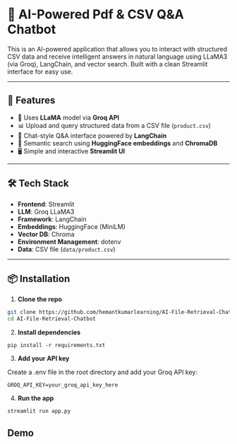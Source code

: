 # 🤖 AI-Powered Pdf & CSV Q&A Chatbot

This is an AI-powered application that allows you to interact with structured CSV data and receive intelligent answers in natural language using LLaMA3 (via Groq), LangChain, and vector search. Built with a clean Streamlit interface for easy use.

---

## 🚀 Features

- 🧠 Uses **LLaMA** model via **Groq API**
- 📊 Upload and query structured data from a CSV file (`product.csv`)
- 💬 Chat-style Q&A interface powered by **LangChain**
- 🔎 Semantic search using **HuggingFace embeddings** and **ChromaDB**
- 🖥️ Simple and interactive **Streamlit UI**

---

## 🛠️ Tech Stack

- **Frontend**: Streamlit
- **LLM**: Groq LLaMA3
- **Framework**: LangChain
- **Embeddings**: HuggingFace (MiniLM)
- **Vector DB**: Chroma
- **Environment Management**: dotenv
- **Data**: CSV file (`data/product.csv`)

---

## 📦 Installation

1. **Clone the repo**

```bash
git clone https://github.com/hemantkumarlearning/AI-File-Retrieval-Chatbot.git
cd AI-File-Retrieval-Chatbot
```

2. **Install dependencies**

```
pip install -r requirements.txt
```

3. **Add your API key**

Create a .env file in the root directory and add your Groq API key:

```
GROQ_API_KEY=your_groq_api_key_here
```
4. **Run the app**

```
streamlit run app.py
```

## Demo
